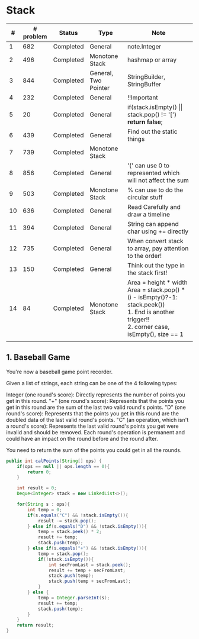 # Stack
| #   | # problem | Status    | Type                 | Note                                                            |
| --- | --------- | --------- | -------------------- | --------------------------------------------------------------- |
| 1   | 682       | Completed | General              | note.Integer                                                    |
| 2   | 496       | Completed | Monotone Stack       | hashmap or array                                                |
| 3   | 844       | Completed | General, Two Pointer | StringBuilder, StringBuffer                                     |
| 4   | 232       | Completed | General              | !!Important                                                     |
| 5   | 20        | Completed | General              | if(stack.isEmpty()  \|\| stack.pop() != '[') **return false**;  |
| 6   | 439       | Completed | General              | Find out the static things                                      |
| 7   | 739       | Completed | Monotone Stack       |                                                                 |
| 8   | 856       | Completed | General              | '(' can use 0 to represented which will not affect the sum      |
| 9   | 503       | Completed | Monotone Stack       | % can use to do the circular stuff                              |
| 10  | 636       | Completed | General              | Read Carefully and draw a timeline                              |
| 11  | 394       | Completed | General              | String can append char using += directly                        |
| 12  | 735       | Completed | General              | When convert stack to array, pay attention to the order!        |
| 13  | 150       | Completed | General              | Think out the type in the stack first!                          |
| 14  | 84        | Completed | Monotone Stack       | Area = height * width <br> Area = stack.pop() * (i - isEmpty()?-1: stack.peek())<br>1. End is another trigger!! <br>2. corner case, isEmpty(), size == 1 |
|     |           |           |                      |                                                                 |







## 1. Baseball Game
You're now a baseball game point recorder.

Given a list of strings, each string can be one of the 4 following types:

Integer (one round's score): Directly represents the number of points you get in this round.
"+" (one round's score): Represents that the points you get in this round are the sum of the last two valid round's points.
"D" (one round's score): Represents that the points you get in this round are the doubled data of the last valid round's points.
"C" (an operation, which isn't a round's score): Represents the last valid round's points you get were invalid and should be removed.
Each round's operation is permanent and could have an impact on the round before and the round after.

You need to return the sum of the points you could get in all the rounds.

``` Java
public int calPoints(String[] ops) {
    if(ops == null || ops.length == 0){
        return 0;
    }

    int result = 0;
    Deque<Integer> stack = new LinkedList<>();

    for(String s : ops){
        int temp = 0;
        if(s.equals("C") && !stack.isEmpty()){
            result -= stack.pop();
        } else if(s.equals("D") && !stack.isEmpty()){
            temp = stack.peek() * 2;
            result += temp;
            stack.push(temp);
        } else if(s.equals("+") && !stack.isEmpty()){
            temp = stack.pop();
            if(!stack.isEmpty()){
                int secFromLast = stack.peek();
                result += temp + secFromLast;
                stack.push(temp);
                stack.push(temp + secFromLast);
            }
        } else {
            temp = Integer.parseInt(s);
            result += temp;
            stack.push(temp);
        }
    }
    return result;
}
```
